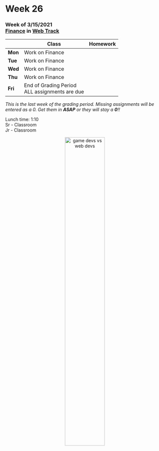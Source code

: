 <meta http-equiv="refresh" content="300"/>

# Week 26

### Week of 3/15/2021<br>[Finance](https://cs50.harvard.edu/ap/2021/curriculum/x/tracks/web/finance/) in [Web Track](/ap/curriculum/web)

|         | Class | Homework |
| ------- | ----- | -------- |
| **Mon** | Work on Finance |  |
| **Tue** | Work on Finance |  |
| **Wed** | Work on Finance |  |
| **Thu** | Work on Finance |  |
| **Fri** | End of Grading Period<br>ALL assignments are due |  |

*This is the last week of the grading period. Missing assignments will be entered as a 0. Get them in **ASAP** or they will stay a **0**!!*

Lunch time: 1:10  
Sr - Classroom  
Jr - Classroom  

<div style="text-align:center">
<img src="https://i.redd.it/yh1ys8fklni61.jpg" alt="game devs vs web devs" width="50%">
</div>